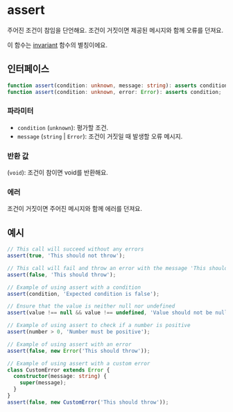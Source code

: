 # assert

주어진 조건이 참임을 단언해요. 조건이 거짓이면 제공된 메시지와 함께 오류를 던져요.

이 함수는 [invariant](./invariant.md) 함수의 별칭이에요.

## 인터페이스

```typescript
function assert(condition: unknown, message: string): asserts condition;
function assert(condition: unknown, error: Error): asserts condition;
```

### 파라미터

- `condition` (`unknown`): 평가할 조건.
- `message` (`string` | `Error`): 조건이 거짓일 때 발생할 오류 메시지.

### 반환 값

(`void`): 조건이 참이면 void를 반환해요.

### 에러

조건이 거짓이면 주어진 메시지와 함께 에러를 던져요.

## 예시

```typescript
// This call will succeed without any errors
assert(true, 'This should not throw');

// This call will fail and throw an error with the message 'This should throw'
assert(false, 'This should throw');

// Example of using assert with a condition
assert(condition, 'Expected condition is false');

// Ensure that the value is neither null nor undefined
assert(value !== null && value !== undefined, 'Value should not be null or undefined');

// Example of using assert to check if a number is positive
assert(number > 0, 'Number must be positive');

// Example of using assert with an error
assert(false, new Error('This should throw'));

// Example of using assert with a custom error
class CustomError extends Error {
  constructor(message: string) {
    super(message);
  }
}
assert(false, new CustomError('This should throw'));
```
